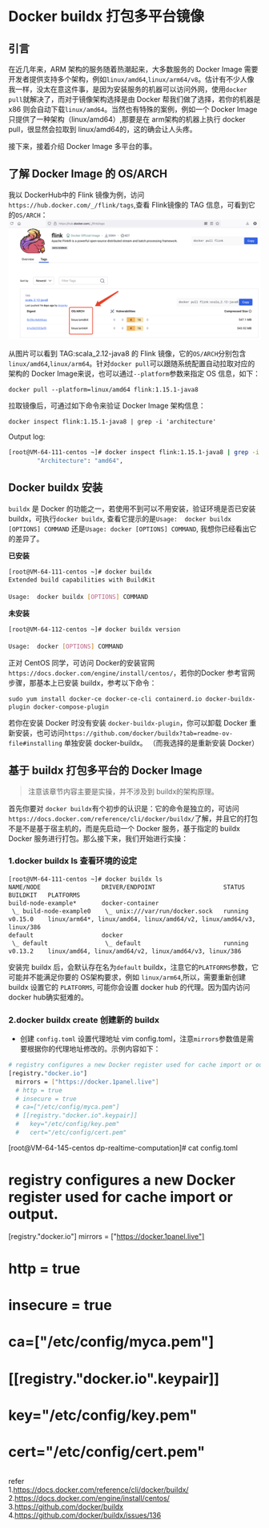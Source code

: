 # Docker buildx 打包多平台镜像   

## 引言   
在近几年来，ARM 架构的服务随着热潮起来，大多数服务的 Docker Image 需要开发者提供支持多个架构，例如`linux/amd64`,`linux/arm64/v8`。估计有不少人像我一样，没太在意这件事，是因为安装服务的机器可以访问外网，使用`docker pull`就解决了，而对于镜像架构选择是由 Docker 帮我们做了选择，若你的机器是 x86 则会自动下载`linux/amd64`。当然也有特殊的案例，例如一个 Docker Image只提供了一种架构（linux/amd64）,那要是在 arm架构的机器上执行 docker pull，很显然会拉取到 linux/amd64的，这的确会让人头疼。 

接下来，接着介绍 Docker Image 多平台的事。                      

## 了解 Docker Image 的 OS/ARCH  
我以 DockerHub中的 Flink 镜像为例，访问`https://hub.docker.com/_/flink/tags`,查看 Flink镜像的 TAG 信息，可看到它的`OS/ARCH`：   
![buildx01](images/buildx01.png)   

从图片可以看到 TAG:scala_2.12-java8 的 Flink 镜像，它的`OS/ARCH`分别包含 `linux/amd64`,`linux/arm64`。针对`docker pull`可以跟随系统配置自动拉取对应的架构的 Docker Image来说，也可以通过`--platform`参数来指定 OS 信息，如下：   
```shell
docker pull --platform=linux/amd64 flink:1.15.1-java8   
```

拉取镜像后，可通过如下命令来验证 Docker Image 架构信息：    
```shell
docker inspect flink:1.15.1-java8 | grep -i 'architecture'   
```

Output log:   
```bash
[root@VM-64-111-centos ~]# docker inspect flink:1.15.1-java8 | grep -i 'architecture'
        "Architecture": "amd64",  
```

## Docker buildx 安装  
`buildx` 是 Docker 的功能之一，若使用不到可以不用安装，验证环境是否已安装 buildx，可执行`docker buildx`, 查看它提示的是`Usage:  docker buildx [OPTIONS] COMMAND` 还是`Usage:	docker [OPTIONS] COMMAND`, 我想你已经看出它的差异了。  

**已安装**  
```bash
[root@VM-64-111-centos ~]# docker buildx   
Extended build capabilities with BuildKit   

Usage:  docker buildx [OPTIONS] COMMAND   
```

**未安装**   
```bash
[root@VM-64-112-centos ~]# docker buildx version

Usage:	docker [OPTIONS] COMMAND
```  

正对 CentOS 同学，可访问 Docker的安装官网 `https://docs.docker.com/engine/install/centos/`，若你的Docker 参考官网步骤，那基本上已安装 buildx，参考以下命令：  
```shell
sudo yum install docker-ce docker-ce-cli containerd.io docker-buildx-plugin docker-compose-plugin   
```

若你在安装 Docker 时没有安装 `docker-buildx-plugin`，你可以卸载 Docker 重新安装，也可访问`https://github.com/docker/buildx?tab=readme-ov-file#installing` 单独安装 docker-buildx。 （而我选择的是重新安装 Docker）  

## 基于 buildx 打包多平台的 Docker Image  
>注意该章节内容主要是实操，并不涉及到 buildx的架构原理。   

首先你要对 `docker buildx`有个初步的认识是：它的命令是独立的，可访问`https://docs.docker.com/reference/cli/docker/buildx/`了解，并且它的打包不是不是基于宿主机的，而是先启动一个 Docker 服务，基于指定的 buildx Docker 服务进行打包。那么接下来，我们开始进行实操：   

### 1.docker buildx ls 查看环境的设定     
```shell
[root@VM-64-111-centos ~]# docker buildx ls
NAME/NODE                 DRIVER/ENDPOINT                   STATUS    BUILDKIT   PLATFORMS
build-node-example*       docker-container
 \_ build-node-example0    \_ unix:///var/run/docker.sock   running   v0.15.0    linux/arm64*, linux/amd64, linux/amd64/v2, linux/amd64/v3, linux/386
default                   docker
 \_ default                \_ default                       running   v0.13.2    linux/amd64, linux/amd64/v2, linux/amd64/v3, linux/386
```

安装完 buildx 后，会默认存在名为`default` buildx，注意它的`PLATFORMS`参数，它可能并不能满足你要的 OS架构要求，例如 `linux/arm64`,所以，需要重新创建 buildx 设置它的 `PLATFORMS`, 可能你会设置 docker hub 的代理。因为国内访问 docker hub确实挺难的。    

### 2.docker buildx create 创建新的 buildx     

* 创建 `config.toml` 设置代理地址 
vim config.toml，注意`mirrors`参数值是需要根据你的代理地址修改的。示例内容如下：  
```bash
# registry configures a new Docker register used for cache import or output.
[registry."docker.io"]
  mirrors = ["https://docker.1panel.live"]
  # http = true
  # insecure = true
  # ca=["/etc/config/myca.pem"]
  # [[registry."docker.io".keypair]]
  #   key="/etc/config/key.pem"
  #   cert="/etc/config/cert.pem"
```


[root@VM-64-145-centos dp-realtime-computation]# cat config.toml
# registry configures a new Docker register used for cache import or output.
[registry."docker.io"]
  mirrors = ["https://docker.1panel.live"]
  # http = true
  # insecure = true
  # ca=["/etc/config/myca.pem"]
  # [[registry."docker.io".keypair]]
  #   key="/etc/config/key.pem"
  #   cert="/etc/config/cert.pem"

```shell

```




refer       
1.https://docs.docker.com/reference/cli/docker/buildx/      
2.https://docs.docker.com/engine/install/centos/       
3.https://github.com/docker/buildx    
4.https://github.com/docker/buildx/issues/136  

